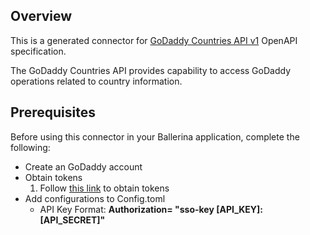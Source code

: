 ## Overview
This is a generated connector for [GoDaddy Countries API v1](https://developer.godaddy.com/doc/endpoint/countries) OpenAPI specification.

The GoDaddy Countries API provides capability to access GoDaddy operations related to country information.

## Prerequisites
Before using this connector in your Ballerina application, complete the following:

* Create an GoDaddy account
* Obtain tokens
    1. Follow [this link](https://developer.godaddy.com/getstarted) to obtain tokens
* Add configurations to Config.toml
    * API Key Format:  **Authorization= "sso-key [API_KEY]:[API_SECRET]"**
